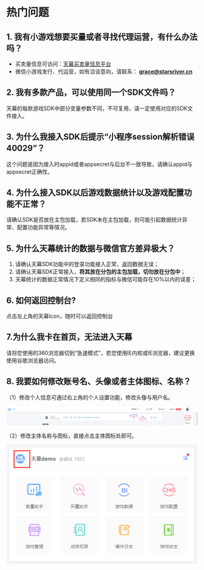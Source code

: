 # 热门问题

## 1. 我有小游戏想要买量或者寻找代理运营，有什么办法吗？

* 买卖量信息可访问：[天幕买卖量信息平台](https://www.skysriver.com/tianmu/admin/exchange)
* 微信小游戏发行、代运营，如有洽谈意向，请联系： **grace@starsriver.cn**

## 2. 我有多款产品，可以使用同一个SDK文件吗？

天幕的每款游戏SDK中部分变量参数不同，不可复用，请一定使用对应的SDK文件接入。

## 3. 为什么我接入SDK后提示“小程序session解析错误 40029”？

这个问题是因为接入时appid或者appsecret与后台不一致导致，请确认appid与appsecret正确性。

## 4. 为什么接入SDK以后游戏数据统计以及游戏配置功能不正常？

请确认SDK是否放在主包加载，若SDK未在主包加载，则可能引起数据统计异常、配置功能异常等情况。

## 5. 为什么天幕统计的数据与微信官方差异极大？

1. 请确认天幕SDK功能中的登录功能接入正常，返回数据无误；
2. 请确认天幕SDK正常接入，**将其放在分包的主包加载，切勿放在分包中**；
3. 天幕统计的数据正常情况下定义相同的指标与微信可能存在10%以内的误差；

## 6. 如何返回控制台?

点击左上角的天幕Icon，随时可以返回控制台

## 7.为什么我卡在首页，无法进入天幕

请将您使用的360浏览器切到“急速模式”，若您使用IE内核或IE浏览器，建议更换使用谷歌浏览器访问。

## 8. 我要如何修改账号名、头像或者主体图标、名称？

（1）修改个人信息可通过右上角的个人设置功能，修改头像与用户名。

![](../.gitbook/assets/image%20%28295%29.png)

（2）修改主体名称与图标，直接点击主体图标处即可。

![](../.gitbook/assets/image%20%28302%29.png)



